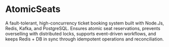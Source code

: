 # AtomicSeats
A fault-tolerant, high-concurrency ticket booking system built with Node.Js, Redis, Kafka, and PostgreSQL. Ensures atomic seat reservations, prevents overselling with distributed locks, supports event-driven workflows, and keeps Redis + DB in sync through idempotent operations and reconciliation.

